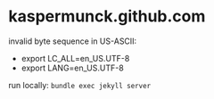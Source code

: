 # kaspermunck.github.com

invalid byte sequence in US-ASCII:
- export LC_ALL=en_US.UTF-8
- export LANG=en_US.UTF-8

run locally: `bundle exec jekyll server`